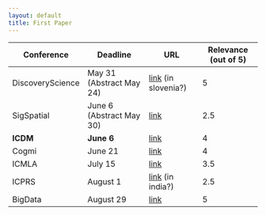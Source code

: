 ```yaml
---
layout: default
title: First Paper
---
```


| Conference           |  Deadline       | URL | Relevance (out of 5) |
|--------------------------|---------------------------------|-----------------------|----|
|DiscoveryScience      | May 31 (Abstract May 24)           |<a href="https://ds2025.ijs.si/calls/" target="_blank">link</a> (in slovenia?)|5|
|SigSpatial      | June 6 (Abstract May 30)           |<a href="https://sigspatial2025.sigspatial.org/research-submission/" target="_blank">link</a>|2.5|
|**ICDM**      | **June 6**           |<a href="https://www3.cs.stonybrook.edu/~icdm2025/keydates.html" target="_blank">link</a>|4|
|Cogmi      | June 21           |<a href="https://www.sis.pitt.edu/lersais/conference/cogmi/2025/call-for-full-papers/" target="_blank">link</a>|4|
|ICMLA      | July 15           |<a href="https://www.icmla-conference.org/icmla25/keydates.html" target="_blank">link</a>|3.5|
|ICPRS      | August 1           |<a href="https://www.icprs.org/index.html#callforpapers" target="_blank">link</a> (in india?)|2.5|
|BigData      | August 29           |<a href="https://conferences.cis.um.edu.mo/ieeebigdata2025/cfp.html" target="_blank">link</a>|5|